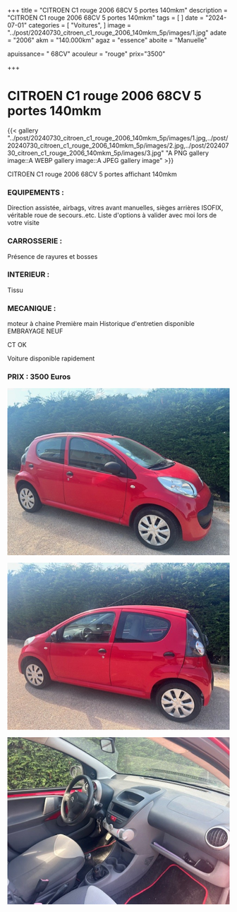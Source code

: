 +++
title = "CITROEN C1 rouge 2006 68CV 5 portes  140mkm"
description = "CITROEN C1 rouge 2006 68CV 5 portes  140mkm"
tags = [
]
date = "2024-07-01"
categories = [
    "Voitures",
]
image = "../post/20240730_citroen_c1_rouge_2006_140mkm_5p/images/1.jpg"
adate = "2006"
akm = "140.000km"
agaz = "essence"
aboite = "Manuelle"

apuissance= " 68CV"
acouleur = "rouge"
prix="3500"

+++

# CITROEN C1 rouge 2006 68CV 5 portes  140mkm

{{< gallery "../post/20240730_citroen_c1_rouge_2006_140mkm_5p/images/1.jpg,../post/20240730_citroen_c1_rouge_2006_140mkm_5p/images/2.jpg,../post/20240730_citroen_c1_rouge_2006_140mkm_5p/images/3.jpg" "A PNG gallery image::A WEBP gallery image::A JPEG gallery image" >}}


CITROEN C1 rouge 2006 68CV 5 portes 	affichant 140mkm

### EQUIPEMENTS :
Direction assistée, airbags, vitres avant manuelles, sièges arrières ISOFIX, véritable roue de secours..etc.
Liste d'options à valider avec moi lors de votre visite



### CARROSSERIE :
Présence de rayures et bosses 


### INTERIEUR :
Tissu

### MECANIQUE :
moteur à chaine
Première main
Historique d'entretien disponible
EMBRAYAGE NEUF

CT OK

Voiture disponible rapidement


### PRIX : 3500 Euros


<!-- more -->


![](images/1.jpg)

![](images/2.jpg)

![](images/3.jpg)

